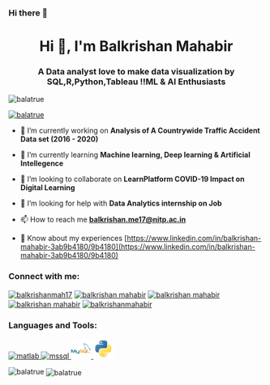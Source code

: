 ### Hi there 👋

<h1 align="center">Hi 👋, I'm Balkrishan Mahabir</h1>
<h3 align="center">A Data analyst love to make data visualization by SQL,R,Python,Tableau !!ML & AI Enthusiasts</h3>

<p align="left"> <img src="https://komarev.com/ghpvc/?username=balatrue&label=Profile%20views&color=0e75b6&style=flat" alt="balatrue" /> </p>

<p align="left"> <a href="https://github.com/ryo-ma/github-profile-trophy"><img src="https://github-profile-trophy.vercel.app/?username=balatrue" alt="balatrue" /></a> </p>

- 🔭 I’m currently working on **Analysis of A Countrywide Traffic Accident Data set (2016 - 2020)**

- 🌱 I’m currently learning **Machine learning, Deep learning & Artificial Intellegence**

- 👯 I’m looking to collaborate on **LearnPlatform COVID-19 Impact on Digital Learning**

- 🤝 I’m looking for help with **Data Analytics internship on Job**

- 📫 How to reach me **balkrishan.me17@nitp.ac.in**

- 📄 Know about my experiences [https://www.linkedin.com/in/balkrishan-mahabir-3ab9b4180/9b4180](https://www.linkedin.com/in/balkrishan-mahabir-3ab9b4180/9b4180)

<h3 align="left">Connect with me:</h3>
<p align="left">
<a href="https://twitter.com/balkrishanmah17" target="blank"><img align="center" src="https://raw.githubusercontent.com/rahuldkjain/github-profile-readme-generator/master/src/images/icons/Social/twitter.svg" alt="balkrishanmah17" height="30" width="40" /></a>
<a href="https://linkedin.com/in/balkrishan mahabir" target="blank"><img align="center" src="https://raw.githubusercontent.com/rahuldkjain/github-profile-readme-generator/master/src/images/icons/Social/linked-in-alt.svg" alt="balkrishan mahabir" height="30" width="40" /></a>
<a href="https://kaggle.com/balkrishan mahabir" target="blank"><img align="center" src="https://raw.githubusercontent.com/rahuldkjain/github-profile-readme-generator/master/src/images/icons/Social/kaggle.svg" alt="balkrishan mahabir" height="30" width="40" /></a>
<a href="https://fb.com/balkrishan mahabir" target="blank"><img align="center" src="https://raw.githubusercontent.com/rahuldkjain/github-profile-readme-generator/master/src/images/icons/Social/facebook.svg" alt="balkrishan mahabir" height="30" width="40" /></a>
<a href="https://instagram.com/balkrishanmahabir" target="blank"><img align="center" src="https://raw.githubusercontent.com/rahuldkjain/github-profile-readme-generator/master/src/images/icons/Social/instagram.svg" alt="balkrishanmahabir" height="30" width="40" /></a>
</p>

<h3 align="left">Languages and Tools:</h3>
<p align="left"> <a href="https://www.mathworks.com/" target="_blank"> <img src="https://upload.wikimedia.org/wikipedia/commons/2/21/Matlab_Logo.png" alt="matlab" width="40" height="40"/> </a> <a href="https://www.microsoft.com/en-us/sql-server" target="_blank"> <img src="https://www.svgrepo.com/show/303229/microsoft-sql-server-logo.svg" alt="mssql" width="40" height="40"/> </a> <a href="https://www.mysql.com/" target="_blank"> <img src="https://raw.githubusercontent.com/devicons/devicon/master/icons/mysql/mysql-original-wordmark.svg" alt="mysql" width="40" height="40"/> </a> <a href="https://www.python.org" target="_blank"> <img src="https://raw.githubusercontent.com/devicons/devicon/master/icons/python/python-original.svg" alt="python" width="40" height="40"/> </a> </p>

<p><img align="left" src="https://github-readme-stats.vercel.app/api/top-langs?username=balatrue&show_icons=true&locale=en&layout=compact" alt="balatrue" /></p>

<p>&nbsp;<img align="center" src="https://github-readme-stats.vercel.app/api?username=balatrue&show_icons=true&locale=en" alt="balatrue" /></p>
